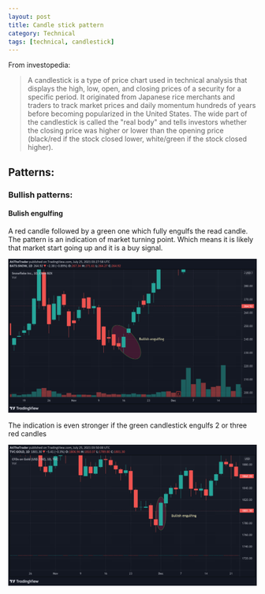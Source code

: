 ```yaml
---
layout: post
title: Candle stick pattern
category: Technical
tags: [technical, candlestick]
---
```

From investopedia:
> A candlestick is a type of price chart used in technical analysis that displays the high, low, open, and closing prices of a security for a specific period. It originated from Japanese rice merchants and traders to track market prices and daily momentum hundreds of years before becoming popularized in the United States. The wide part of the candlestick is called the "real body" and tells investors whether the closing price was higher or lower than the opening price (black/red if the stock closed lower, white/green if the stock closed higher).

## Patterns:

### Bullish patterns:

#### Bulish engulfing
A red candle followed by a green one which fully engulfs the read candle.
The pattern is an indication of market turning point. Which means it is likely that market start going up and it is a buy signal.


![Bullish engulfing](images/Bullish-engulfing-sample-1.png)

 The indication is even stronger if the green candlestick engulfs 2 or three red candles 


![Bullish engulfing](images/Bullish-engulfing-sample-2.png)


